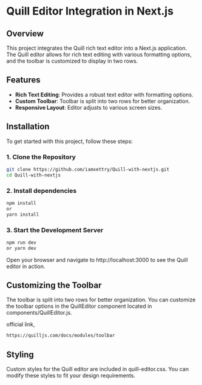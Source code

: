 


# Quill Editor Integration in Next.js

## Overview

This project integrates the Quill rich text editor into a Next.js application. The Quill editor allows for rich text editing with various formatting options, and the toolbar is customized to display in two rows.

## Features

- **Rich Text Editing**: Provides a robust text editor with formatting options.
- **Custom Toolbar**: Toolbar is split into two rows for better organization.
- **Responsive Layout**: Editor adjusts to various screen sizes.

## Installation

To get started with this project, follow these steps:

### 1. Clone the Repository

```bash
git clone https://github.com/iamxettry/Quill-with-nextjs.git
cd Quill-with-nextjs
```
### 2. Install dependencies
```bash
npm install
or 
yarn install 
```
### 3.  Start the Development Server
```bash
npm run dev
or yarn dev
```
Open your browser and navigate to http://localhost:3000 to see the Quill editor in action.

## Customizing the Toolbar
The toolbar is split into two rows for better organization. You can customize the toolbar options in the QuillEditor component located in components/QuillEditor.js.

official link,
```bash
https://quilljs.com/docs/modules/toolbar
```
## Styling
Custom styles for the Quill editor are included in quill-editor.css. You can modify these styles to fit your design requirements.

